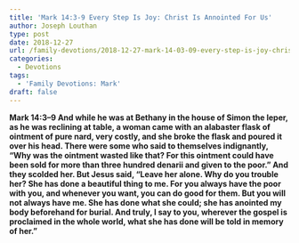 ```yaml
---
title: 'Mark 14:3-9 Every Step Is Joy: Christ Is Annointed For Us'
author: Joseph Louthan
type: post
date: 2018-12-27
url: /family-devotions/2018-12-27-mark-14-03-09-every-step-is-joy-christ-will-be-annointed-for-his-death.md/
categories:
  - Devotions
tags:
  - 'Family Devotions: Mark'
draft: false
---
```

**Mark 14:3–9 And while he was at Bethany in the house of Simon the leper, as he was reclining at table, a woman came with an alabaster flask of ointment of pure nard, very costly, and she broke the flask and poured it over his head. There were some who said to themselves indignantly, “Why was the ointment wasted like that? For this ointment could have been sold for more than three hundred denarii and given to the poor.” And they scolded her. But Jesus said, “Leave her alone. Why do you trouble her? She has done a beautiful thing to me. For you always have the poor with you, and whenever you want, you can do good for them. But you will not always have me. She has done what she could; she has anointed my body beforehand for burial. And truly, I say to you, wherever the gospel is proclaimed in the whole world, what she has done will be told in memory of her.”**
